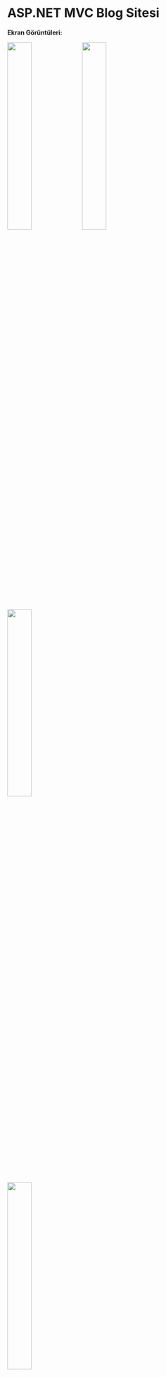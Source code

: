 # ASP.NET MVC Blog Sitesi

<strong>Ekran Görüntüleri:</strong>



<img src="http://mrorhan.com/blog/1.jpg" width="33%">  <img src="http://mrorhan.com/blog/2.jpg" width="33%">    <img src="http://mrorhan.com/blog/3.jpg" width="33%">

<img src="http://mrorhan.com/blog/4.jpg" width="33%"> 


<img src="http://mrorhan.com/blog/a1.jpg" width="33%">  <img src="http://mrorhan.com/blog/a2.jpg" width="33%">    <img src="http://mrorhan.com/blog/a3.jpg" width="33%">

<img src="http://mrorhan.com/blog/a4.jpg" width="33%"> 

